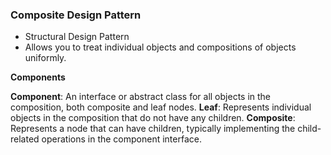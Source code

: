 ### Composite Design Pattern
- Structural Design Pattern
- Allows you to treat individual objects and compositions of objects uniformly.

**Components**

**Component**: An interface or abstract class for all objects in the composition, both composite and leaf nodes.
**Leaf**: Represents individual objects in the composition that do not have any children.
**Composite**: Represents a node that can have children, typically implementing the child-related operations in the 
component interface.

